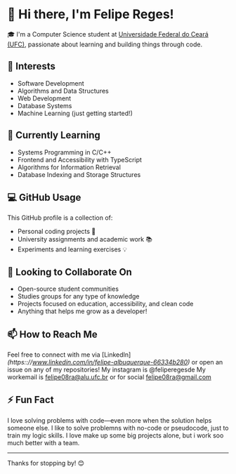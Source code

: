 # 👋 Hi there, I'm Felipe Reges!

🎓 I'm a Computer Science student at [Universidade Federal do Ceará (UFC)](https://www.ufc.br/), passionate about learning and building things through code.

## 👀 Interests
- Software Development
- Algorithms and Data Structures
- Web Development
- Database Systems
- Machine Learning (just getting started!)

## 🌱 Currently Learning
- Systems Programming in C/C++
- Frontend and Accessibility with TypeScript
- Algorithms for Information Retrieval
- Database Indexing and Storage Structures

## 💻 GitHub Usage
This GitHub profile is a collection of:
- Personal coding projects 🚀  
- University assignments and academic work 📚  
- Experiments and learning exercises 💡  

## 🤝 Looking to Collaborate On
- Open-source student communities
- Studies groups for any type of knowledge
- Projects focused on education, accessibility, and clean code
- Anything that helps me grow as a developer!

## 📫 How to Reach Me
Feel free to connect with me via [LinkedIn]*(https:://www.linkedin.com/in/felipe-albuquerque-66334b280)* or open an issue on any of my repositories!
My instagram is @feliperegesde
My workemail is felipe08ra@alu.ufc.br or for social felipe08ra@gmail.com

## ⚡ Fun Fact
I love solving problems with code—even more when the solution helps someone else. I like to solve problemns with no-code or pseudocode, just to train my logic skills. I love make up some big projects alone, but i work soo much better with a team.

---

Thanks for stopping by! 😊

